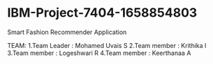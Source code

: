 # IBM-Project-7404-1658854803
Smart Fashion Recommender Application

TEAM:
1.Team Leader    : Mohamed Uvais S
2.Team member : Krithika I
3.Team member : Logeshwari R
4.Team member : Keerthanaa A

